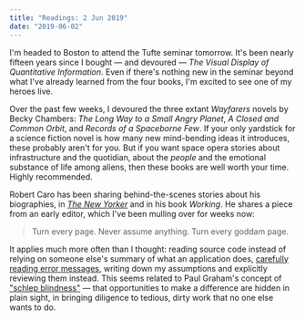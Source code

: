 ```yaml
---
title: "Readings: 2 Jun 2019"
date: "2019-06-02"
---
```


I'm headed to Boston to attend the Tufte seminar tomorrow. It's been nearly fifteen years since I bought — and devoured — _The Visual Display of Quantitative Information_. Even if there's nothing new in the seminar beyond what I've already learned from the four books, I'm excited to see one of my heroes live.

Over the past few weeks, I devoured the three extant _Wayfarers_ novels by Becky Chambers: _The Long Way to a Small Angry Planet_, _A Closed and Common Orbit_, and _Records of a Spaceborne Few_. If your only yardstick for a science fiction novel is how many new mind-bending ideas it introduces, these probably aren't for you. But if you want space opera stories about infrastructure and the quotidian, about the _people_ and the emotional substance of life among aliens, then these books are well worth your time. Highly recommended.

Robert Caro has been sharing behind-the-scenes stories about his biographies, in [_The New Yorker_][1] and in his book _Working_. He shares a piece from an early editor, which I've been mulling over for weeks now:

> Turn every page. Never assume anything. Turn every goddam page.

It applies much more often than I thought: reading source code instead of relying on someone else's summary of what an application does, [carefully reading error messages][3], writing down my assumptions and explicitly reviewing them instead. This seems related to Paul Graham's concept of ["schlep blindness"][4] — that opportunities to make a difference are hidden in plain sight, in bringing diligence to tedious, dirty work that no one else wants to do.

[1]: https://www.newyorker.com/magazine/2019/01/28/the-secrets-of-lyndon-johnsons-archives
[2]: https://kottke.org/19/01/how-the-relentless-robert-caro-turns-every-page-in-pursuit-of-powerful-prey
[3]: https://twitter.com/KrystalSmith__/status/1133494590781186049
[4]: http://paulgraham.com/schlep.html

